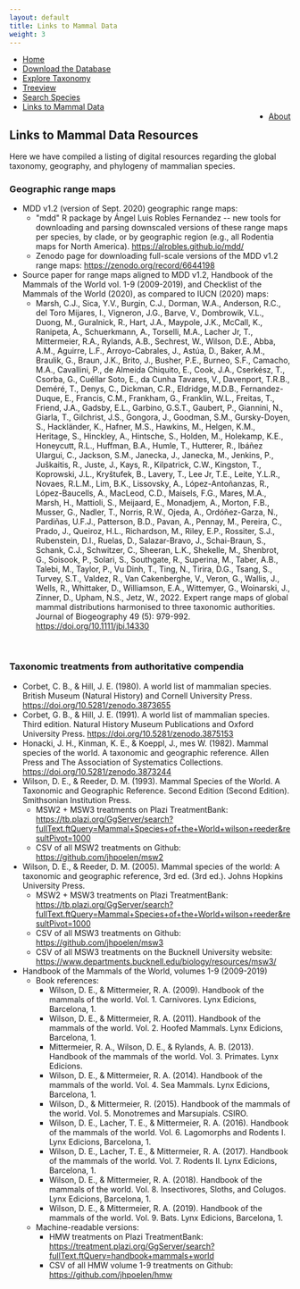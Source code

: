 ```yaml
---
layout: default
title: Links to Mammal Data
weight: 3
---
```


<!-- Google tag (gtag.js) -->
<script async src="https://www.googletagmanager.com/gtag/js?id=G-478P4PDQYE"></script>
<script>
  window.dataLayer = window.dataLayer || [];
  function gtag(){dataLayer.push(arguments);}
  gtag('js', new Date());

  gtag('config', 'G-478P4PDQYE');
</script>


<ul class="header-ul">
<li><a href="/index.html">Home</a></li>
<li><a href="assets/data/MDD.zip">Download the Database</a></li>
<li><a href="taxa.html">Explore Taxonomy</a></li>
<li><a href="tree.html">Treeview</a></li>
<li><a href="explore.html">Search Species</a></li>
<li><a href="linksToData.html">Links to Mammal Data</a></li>
<li style="float:right"><a href="about.html">About</a></li>
</ul>



<h2 class="about-header">Links to Mammal Data Resources</h2>
<p class="about-body">
Here we have compiled a listing of digital resources regarding the global taxonomy, geography, and phylogeny of mammalian species.
</p>

<h3 class="about-header"><strong>Geographic range maps</strong></h3>

<ul class="linklist">
      <li>
        MDD v1.2 (version of Sept. 2020) geographic range maps:
        <ul class="linklist">
            <li>
                "mdd" R package by Ángel Luis Robles Fernandez -- new tools for downloading and parsing downscaled versions of these range maps per species, by clade, or by geographic region (e.g., all Rodentia maps for North America). <a href="https://alrobles.github.io/mdd/">https://alrobles.github.io/mdd/</a>
            </li>
            <li>
                Zenodo page for downloading full-scale versions of the MDD v1.2 range maps: <a href="https://zenodo.org/record/6644198">https://zenodo.org/record/6644198</a>
            </li>
        </ul>
      </li>
      <li>
        Source paper for range maps aligned to MDD v1.2, Handbook of the Mammals of the World vol. 1-9 (2009-2019), and Checklist of the Mammals of the World (2020), as compared to IUCN (2020) maps:
        <ul class="linklist">
          <li>
           Marsh, C.J., Sica, Y.V., Burgin, C.J., Dorman, W.A., Anderson, R.C., del Toro Mijares, I., Vigneron, J.G., Barve, V., Dombrowik, V.L., Duong, M., Guralnick, R., Hart, J.A., Maypole, J.K., McCall, K., Ranipeta, A., Schuerkmann, A., Torselli, M.A., Lacher Jr, T., Mittermeier, R.A., Rylands, A.B., Sechrest, W., Wilson, D.E., Abba, A.M., Aguirre, L.F., Arroyo-Cabrales, J., Astúa, D., Baker, A.M., Braulik, G., Braun, J.K., Brito, J., Busher, P.E., Burneo, S.F., Camacho, M.A., Cavallini, P., de Almeida Chiquito, E., Cook, J.A., Cserkész, T., Csorba, G., Cuéllar Soto, E., da Cunha Tavares, V., Davenport, T.R.B., Deméré, T., Denys, C., Dickman, C.R., Eldridge, M.D.B., Fernandez-Duque, E., Francis, C.M., Frankham, G., Franklin, W.L., Freitas, T., Friend, J.A., Gadsby, E.L., Garbino, G.S.T., Gaubert, P., Giannini, N., Giarla, T., Gilchrist, J.S., Gongora, J., Goodman, S.M., Gursky-Doyen, S., Hackländer, K., Hafner, M.S., Hawkins, M., Helgen, K.M., Heritage, S., Hinckley, A., Hintsche, S., Holden, M., Holekamp, K.E., Honeycutt, R.L., Huffman, B.A., Humle, T., Hutterer, R., Ibáñez Ulargui, C., Jackson, S.M., Janecka, J., Janecka, M., Jenkins, P., Juškaitis, R., Juste, J., Kays, R., Kilpatrick, C.W., Kingston, T., Koprowski, J.L., Kryštufek, B., Lavery, T., Lee Jr, T.E., Leite, Y.L.R., Novaes, R.L.M., Lim, B.K., Lissovsky, A., López-Antoñanzas, R., López-Baucells, A., MacLeod, C.D., Maisels, F.G., Mares, M.A., Marsh, H., Mattioli, S., Meijaard, E., Monadjem, A., Morton, F.B., Musser, G., Nadler, T., Norris, R.W., Ojeda, A., Ordóñez-Garza, N., Pardiñas, U.F.J., Patterson, B.D., Pavan, A., Pennay, M., Pereira, C., Prado, J., Queiroz, H.L., Richardson, M., Riley, E.P., Rossiter, S.J., Rubenstein, D.I., Ruelas, D., Salazar-Bravo, J., Schai-Braun, S., Schank, C.J., Schwitzer, C., Sheeran, L.K., Shekelle, M., Shenbrot, G., Soisook, P., Solari, S., Southgate, R., Superina, M., Taber, A.B., Talebi, M., Taylor, P., Vu Dinh, T., Ting, N., Tirira, D.G., Tsang, S., Turvey, S.T., Valdez, R., Van Cakenberghe, V., Veron, G., Wallis, J., Wells, R., Whittaker, D., Williamson, E.A., Wittemyer, G., Woinarski, J., Zinner, D., Upham, N.S., Jetz, W., 2022. Expert range maps of global mammal distributions harmonised to three taxonomic authorities. Journal of Biogeography 49 (5): 979-992. <a href="https://doi.org/10.1111/jbi.14330">https://doi.org/10.1111/jbi.14330</a>
          </li>
      </ul>
    </li>
</ul>
<br>


<h3 class="about-header"><strong>Taxonomic treatments from authoritative compendia</strong></h3>

<ul class="linklist">
      <li>
       Corbet, C. B., & Hill, J. E. (1980). A world list of mammalian species. British Museum (Natural History) and Cornell University Press. <a href="https://doi.org/10.5281/zenodo.3873655">https://doi.org/10.5281/zenodo.3873655</a>
      </li>
      <li>
        Corbet, G. B., & Hill, J. E. (1991). A world list of mammalian species. Third edition. Natural History Museum Publications and Oxford University Press. <a href="https://doi.org/10.5281/zenodo.3875153">https://doi.org/10.5281/zenodo.3875153</a>
      </li>
      <li>
        Honacki, J. H., Kinman, K. E., & Koeppl, J., mes W. (1982). Mammal species of the world. A taxonomic and geographic reference. Allen Press and The Association of Systematics Collections. <a href="https://doi.org/10.5281/zenodo.3873244">https://doi.org/10.5281/zenodo.3873244</a>
      </li>
      <li>
        Wilson, D. E., & Reeder, D. M. (1993). Mammal Species of the World. A Taxonomic and Geographic Reference. Second Edition (Second Edition). Smithsonian Institution Press.
        <ul class="linklist">
            <li>MSW2 + MSW3 treatments on Plazi TreatmentBank: <a href="https://tb.plazi.org/GgServer/search?fullText.ftQuery=Mammal+Species+of+the+World+wilson+reeder&resultPivot=1000">https://tb.plazi.org/GgServer/search?fullText.ftQuery=Mammal+Species+of+the+World+wilson+reeder&resultPivot=1000</a></li>
            <li>CSV of all MSW2 treatments on Github: <a href="https://github.com/jhpoelen/msw2">https://github.com/jhpoelen/msw2</a></li>
        </ul>
      </li>        
      <li>
        Wilson, D. E., & Reeder, D. M. (2005). Mammal species of the world: A taxonomic and geographic reference, 3rd ed. (3rd ed.). Johns Hopkins University Press.
       <ul class="linklist">
            <li>MSW2 + MSW3 treatments on Plazi TreatmentBank: <a href="https://tb.plazi.org/GgServer/search?fullText.ftQuery=Mammal+Species+of+the+World+wilson+reeder&resultPivot=1000">https://tb.plazi.org/GgServer/search?fullText.ftQuery=Mammal+Species+of+the+World+wilson+reeder&resultPivot=1000</a></li>
            <li>CSV of all MSW3 treatments on Github: <a href="https://github.com/jhpoelen/msw3">https://github.com/jhpoelen/msw3</a></li>
            <li>CSV of all MSW3 treatments on the Bucknell University website: <a href="https://www.departments.bucknell.edu/biology/resources/msw3/">https://www.departments.bucknell.edu/biology/resources/msw3/</a></li>            
        </ul>
      </li>        
      <li>
        Handbook of the Mammals of the World, volumes 1-9 (2009-2019)
        <ul class="linklist"> 
            <li>
                Book references: 
                <ul class="linklist">
                  <li>
                    Wilson, D. E., &amp; Mittermeier, R. A. (2009). Handbook of the mammals of the world. Vol. 1. Carnivores. Lynx Edicions, Barcelona, 1.
                  </li>
                  <li>
                    Wilson, D. E., &amp; Mittermeier, R. A. (2011). Handbook of the mammals of the world. Vol. 2. Hoofed Mammals. Lynx Edicions, Barcelona, 1.
                  </li>
                  <li>
                    Mittermeier, R. A., Wilson, D. E., &amp; Rylands, A. B. (2013). Handbook of the mammals of the world. Vol. 3. Primates. Lynx Edicions.
                  </li>
                  <li>
                    Wilson, D. E., &amp; Mittermeier, R. A. (2014). Handbook of the mammals of the world. Vol. 4. Sea Mammals. Lynx Edicions, Barcelona, 1.
                  </li>
                  <li>
                    Wilson, D., &amp; Mittermeier, R. (2015). Handbook of the mammals of the world. Vol. 5. Monotremes and Marsupials. CSIRO.
                  </li>
                  <li>
                    Wilson, D. E., Lacher, T. E., &amp; Mittermeier, R. A. (2016). Handbook of the mammals of the world. Vol. 6. Lagomorphs and Rodents I. Lynx Edicions, Barcelona, 1.
                  </li>
                  <li>
                    Wilson, D. E., Lacher, T. E., &amp; Mittermeier, R. A. (2017). Handbook of the mammals of the world. Vol. 7. Rodents II. Lynx Edicions, Barcelona, 1.
                  </li>
                  <li>
                    Wilson, D. E., &amp; Mittermeier, R. A. (2018). Handbook of the mammals of the world. Vol. 8. Insectivores, Sloths, and Colugos. Lynx Edicions, Barcelona, 1.
                  </li>
                  <li>
                    Wilson, D. E., &amp; Mittermeier, R. A. (2019). Handbook of the mammals of the world. Vol. 9. Bats. Lynx Edicions, Barcelona, 1.
                  </li>
                </ul>
            </li>
        <li>
        Machine-readable versions:
            <ul class="linklist">
                <li>HMW treatments on Plazi TreatmentBank: <a href="https://treatment.plazi.org/GgServer/search?fullText.ftQuery=handbook+mammals+world">https://treatment.plazi.org/GgServer/search?fullText.ftQuery=handbook+mammals+world</a></li>
                <li>CSV of all HMW volume 1-9 treatments on Github: <a href="https://github.com/jhpoelen/hmw">https://github.com/jhpoelen/hmw</a></li>
            </ul>
        </li>
</ul>





